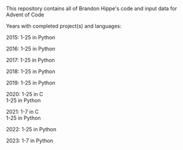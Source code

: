This repository contains all of Brandon Hippe's code and input data for Advent of Code

Years with completed project(s) and languages:

2015: 1-25 in Python

2016: 1-25 in Python

2017: 1-25 in Python

2018: 1-25 in Python

2019: 1-25 in Python

2020: 1-25 in C\
      1-25 in Python

2021: 1-7 in C\
      1-25 in Python

2022: 1-25 in Python

2023: 1-7 in Python
